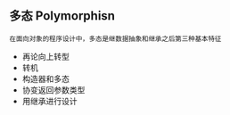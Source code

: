 多态  Polymorphisn
---
```
在面向对象的程序设计中，多态是继数据抽象和继承之后第三种基本特征
```
- 再论向上转型
- 转机
- 构造器和多态
- 协变返回参数类型
- 用继承进行设计